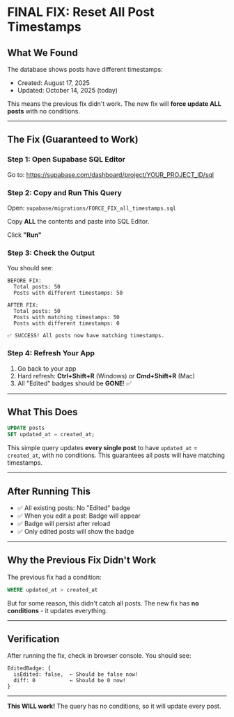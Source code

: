 # FINAL FIX: Reset All Post Timestamps

## What We Found

The database shows posts have different timestamps:
- Created: August 17, 2025
- Updated: October 14, 2025 (today)

This means the previous fix didn't work. The new fix will **force update ALL posts** with no conditions.

---

## The Fix (Guaranteed to Work)

### Step 1: Open Supabase SQL Editor

Go to: https://supabase.com/dashboard/project/YOUR_PROJECT_ID/sql

### Step 2: Copy and Run This Query

Open: `supabase/migrations/FORCE_FIX_all_timestamps.sql`

Copy **ALL** the contents and paste into SQL Editor.

Click **"Run"**

### Step 3: Check the Output

You should see:
```
BEFORE FIX:
  Total posts: 50
  Posts with different timestamps: 50

AFTER FIX:
  Total posts: 50
  Posts with matching timestamps: 50
  Posts with different timestamps: 0

✅ SUCCESS! All posts now have matching timestamps.
```

### Step 4: Refresh Your App

1. Go back to your app
2. Hard refresh: **Ctrl+Shift+R** (Windows) or **Cmd+Shift+R** (Mac)
3. All "Edited" badges should be **GONE**! ✅

---

## What This Does

```sql
UPDATE posts 
SET updated_at = created_at;
```

This simple query updates **every single post** to have `updated_at` = `created_at`, with no conditions. This guarantees all posts will have matching timestamps.

---

## After Running This

- ✅ All existing posts: No "Edited" badge
- ✅ When you edit a post: Badge will appear
- ✅ Badge will persist after reload
- ✅ Only edited posts will show the badge

---

## Why the Previous Fix Didn't Work

The previous fix had a condition:
```sql
WHERE updated_at > created_at
```

But for some reason, this didn't catch all posts. The new fix has **no conditions** - it updates everything.

---

## Verification

After running the fix, check in browser console. You should see:
```
EditedBadge: {
  isEdited: false,  ← Should be false now!
  diff: 0           ← Should be 0 now!
}
```

---

**This WILL work!** The query has no conditions, so it will update every post.
